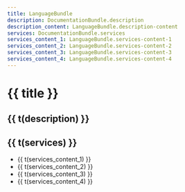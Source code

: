 ```yaml
---
title: LanguageBundle
description: DocumentationBundle.description
description_content: LanguageBundle.description-content
services: DocumentationBundle.services
services_content_1: LanguageBundle.services-content-1
services_content_2: LanguageBundle.services-content-2
services_content_3: LanguageBundle.services-content-3
services_content_4: LanguageBundle.services-content-4
---
```


# {{ title }}

## {{ t(description) }}

<p v-html="t(description_content)" />

## {{ t(services) }}

- {{ t(services_content_1) }}
- {{ t(services_content_2) }}
- {{ t(services_content_3) }}
- {{ t(services_content_4) }}

<i18n src="@Bundles/DocumentationBundle/Locales/Documentation.locales.json"></i18n>
<i18n src="@Bundles/LanguageBundle/Locales/Language.locales.json"></i18n>

<script setup lang="ts">
import { useI18n } from 'vue-i18n'

const { t } = useI18n()
</script>
